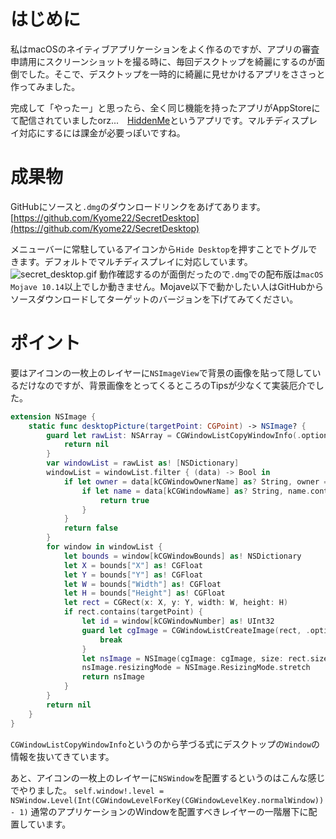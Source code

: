 <!-- title:Macのデスクトップに散らばるアイコンを一時的に隠すアプリ作ってみた -->
# はじめに
私はmacOSのネイティブアプリケーションをよく作るのですが、アプリの審査申請用にスクリーンショットを撮る時に、毎回デスクトップを綺麗にするのが面倒でした。そこで、デスクトップを一時的に綺麗に見せかけるアプリをささっと作ってみました。

完成して「やったー」と思ったら、全く同じ機能を持ったアプリがAppStoreにて配信されていましたorz...　[HiddenMe](https://itunes.apple.com/us/app/hiddenme/id467040476)というアプリです。マルチディスプレイ対応にするには課金が必要っぽいですね。

# 成果物
GitHubにソースと`.dmg`のダウンロードリンクをあげてあります。
[https://github.com/Kyome22/SecretDesktop](https://github.com/Kyome22/SecretDesktop)

メニューバーに常駐しているアイコンから`Hide Desktop`を押すことでトグルできます。デフォルトでマルチディスプレイに対応しています。
![secret_desktop.gif](./images/458ecbb4-7fa8-6f90-936e-bba2e9717f00.gif)
動作確認するのが面倒だったので`.dmg`での配布版は`macOS Mojave 10.14`以上でしか動きません。Mojave以下で動かしたい人はGitHubからソースダウンロードしてターゲットのバージョンを下げてみてください。

# ポイント
要はアイコンの一枚上のレイヤーに`NSImageView`で背景の画像を貼って隠しているだけなのですが、背景画像をとってくるところのTipsが少なくて実装厄介でした。

```swift:Extensions.swift
extension NSImage {
    static func desktopPicture(targetPoint: CGPoint) -> NSImage? {
        guard let rawList: NSArray = CGWindowListCopyWindowInfo(.optionOnScreenOnly, kCGNullWindowID) else {
            return nil
        }
        var windowList = rawList as! [NSDictionary]
        windowList = windowList.filter { (data) -> Bool in
            if let owner = data[kCGWindowOwnerName] as? String, owner == "Dock" {
                if let name = data[kCGWindowName] as? String, name.contains("Desktop Picture") {
                    return true
                }
            }
            return false
        }
        for window in windowList {
            let bounds = window[kCGWindowBounds] as! NSDictionary
            let X = bounds["X"] as! CGFloat
            let Y = bounds["Y"] as! CGFloat
            let W = bounds["Width"] as! CGFloat
            let H = bounds["Height"] as! CGFloat
            let rect = CGRect(x: X, y: Y, width: W, height: H)
            if rect.contains(targetPoint) {
                let id = window[kCGWindowNumber] as! UInt32
                guard let cgImage = CGWindowListCreateImage(rect, .optionIncludingWindow, id, .boundsIgnoreFraming) else {
                    break
                }
                let nsImage = NSImage(cgImage: cgImage, size: rect.size)
                nsImage.resizingMode = NSImage.ResizingMode.stretch
                return nsImage
            }
        }
        return nil
    }
}
```

`CGWindowListCopyWindowInfo`というのから芋づる式にデスクトップの`Window`の情報を抜いてきています。

あと、アイコンの一枚上のレイヤーに`NSWindow`を配置するというのはこんな感じでやりました。
`self.window!.level = NSWindow.Level(Int(CGWindowLevelForKey(CGWindowLevelKey.normalWindow)) - 1)`
通常のアプリケーションのWindowを配置すべきレイヤーの一階層下に配置しています。
